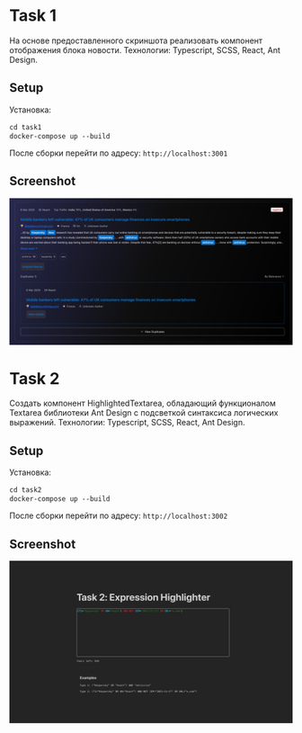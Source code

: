 # Task 1
На основе предоставленного скриншота реализовать компонент отображения блока новости.
Технологии: Typescript, SCSS, React, Ant Design.

## Setup

Установка: 
```
cd task1
docker-compose up --build
```

После сборки перейти по адресу: `http://localhost:3001`

## Screenshot
<img src="image-1.png">


# Task 2
Создать компонент HighlightedTextarea, обладающий функционалом Textarea библиотеки Ant Design с подсветкой синтаксиса логических выражений.
Технологии: Typescript, SCSS, React, Ant Design.

## Setup

Установка: 
```
cd task2
docker-compose up --build
```

После сборки перейти по адресу: `http://localhost:3002`

## Screenshot
<img src="image-2.png">

